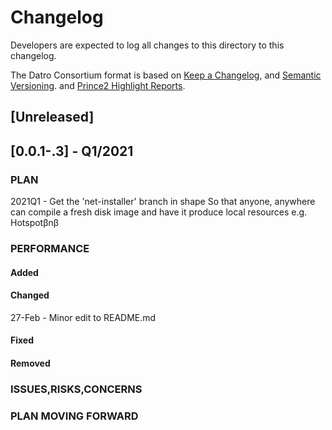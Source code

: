 # Changelog
Developers are expected to log all changes to this directory to this changelog.

The Datro Consortium format is based on [Keep a Changelog](https://keepachangelog.com/en/1.0.0/),
and [Semantic Versioning](https://semver.org/spec/v2.0.0.html).
and [Prince2 Highlight Reports](https://prince2.wiki/management-products/highlight-report/).

## [Unreleased]

## [0.0.1-.3] - Q1/2021

### PLAN

2021Q1 - Get the 'net-installer' branch in shape
         So that anyone, anywhere can compile a fresh disk image and have it produce local resources e.g. Hotspotβnβ

### PERFORMANCE

#### Added

#### Changed
27-Feb - Minor edit to README.md

#### Fixed

#### Removed

### ISSUES,RISKS,CONCERNS


### PLAN MOVING FORWARD

